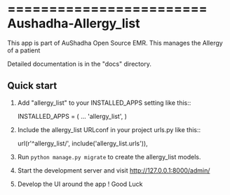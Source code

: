 ========================
Aushadha-Allergy_list
========================

This app is part of AuShadha Open Source EMR.
This manages the Allergy of a patient

Detailed documentation is in the "docs" directory.

Quick start
-----------

1. Add "allergy_list" to your INSTALLED_APPS setting like this::

    INSTALLED_APPS = (
        ...
        'allergy_list',
    )

2. Include the allergy_list URLconf in your project urls.py like this::

    url(r'^allergy_list/', include('allergy_list.urls')),

3. Run `python manage.py migrate` to create the allergy_list models.

4. Start the development server and visit http://127.0.0.1:8000/admin/

5. Develop the UI around the app ! Good Luck
